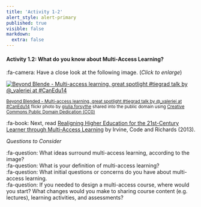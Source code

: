 ```yaml
---
title: 'Activity 1-2'
alert_style: alert-primary
published: true
visible: false
markdown:
  extra: false
---
```


#### Activity 1.2: What do you know about Multi-Access Learning?

:fa-camera: Have a close look at the following image. (*Click to enlarge*)


<a title="Beyond Blended - Multi-access learning, great spotlight #tiegrad talk by @_valeriei at #CanEdu14" href="https://flickr.com/photos/gforsythe/13959196560"><img src="https://live.staticflickr.com/5495/13959196560_fae7ffcc02.jpg" alt="Beyond Blende - Multi-access learning, great spotlight #tiegrad talk by @_valeriei at #CanEdu14" /></a><br />

<small><a title="Beyond Blended - Multi-access learning, great spotlight #tiegrad talk by @_valeriei at #CanEdu14" href="https://flickr.com/photos/gforsythe/13959196560">Beyond Blended - Multi-access learning, great spotlight #tiegrad talk by @_valeriei at #CanEdu14</a> flickr photo by <a href="https://flickr.com/people/gforsythe">giulia.forsythe</a> shared into the public domain using <a href="https://creativecommons.org/publicdomain/zero/1.0/">Creative Commons Public Domain Dedication (CC0)</a> </small>  

:fa-book: Next, read [Realigning Higher Education for the 21st-Century Learner through Multi-Access Learning](https://jolt.merlot.org/vol9no2/irvine_0613.htm) by Irvine, Code and Richards (2013).  

*Questions to Consider*  

:fa-question: What ideas surround multi-access learning, according to the image?  
:fa-question: What is your definition of multi-access learning?  
:fa-question: What initial questions or concerns do you have about multi-access learning.  
:fa-question: If you needed to design a multi-access course, where would you start? What changes would you make to sharing course content (e.g. lectures), learning activities, and assessments?  
